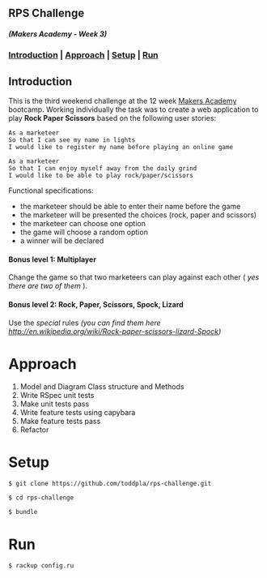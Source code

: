 ## RPS Challenge
##### *(Makers Academy - Week 3)*

### [Introduction](#introduction) | [Approach](#approach) | [Setup](#setup) | [Run](#run)

## Introduction
This is the third weekend challenge at the 12 week [Makers Academy](https://makers.tech/) bootcamp. Working individually the task was to create a web application to play **Rock Paper Scissors** based on the following user stories:
```
As a marketeer
So that I can see my name in lights
I would like to register my name before playing an online game

As a marketeer
So that I can enjoy myself away from the daily grind
I would like to be able to play rock/paper/scissors
```

Functional specifications:
* the marketeer should be able to enter their name before the game
* the marketeer will be presented the choices (rock, paper and scissors)
* the marketeer can choose one option
* the game will choose a random option
* a winner will be declared

#### Bonus level 1: Multiplayer

Change the game so that two marketeers can play against each other ( _yes there are two of them_ ).

#### Bonus level 2: Rock, Paper, Scissors, Spock, Lizard

Use the _special_ rules _(you can find them here http://en.wikipedia.org/wiki/Rock-paper-scissors-lizard-Spock)_

# Approach
1. Model and Diagram Class structure and Methods
2. Write RSpec unit tests
3. Make unit tests pass
4. Write feature tests using capybara
5. Make feature tests pass
6. Refactor

# Setup

```
$ git clone https://github.com/toddpla/rps-challenge.git

$ cd rps-challenge

$ bundle
```
# Run
```
$ rackup config.ru
```
